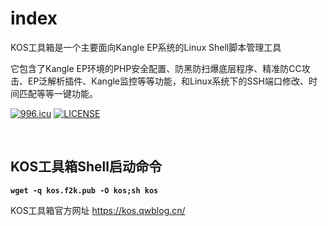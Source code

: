 # index
KOS工具箱是一个主要面向Kangle EP系统的Linux Shell脚本管理工具

它包含了Kangle EP环境的PHP安全配置、防黑防扫爆底层程序、精准防CC攻击、EP泛解析插件、Kangle监控等等功能，和Linux系统下的SSH端口修改、时间匹配等等一键功能。

<a href="https://996.icu"><img src="https://img.shields.io/badge/link-996.icu-red.svg" alt="996.icu" /></a> [![LICENSE](https://img.shields.io/badge/license-Anti%20996-blue.svg)](https://github.com/996icu/996.ICU/blob/master/LICENSE)

<br>
<h2>KOS工具箱Shell启动命令</h2>
<pre><strong><code>wget -q kos.f2k.pub -O kos;sh kos</code></strong></pre>

KOS工具箱官方网址 https://kos.qwblog.cn/
